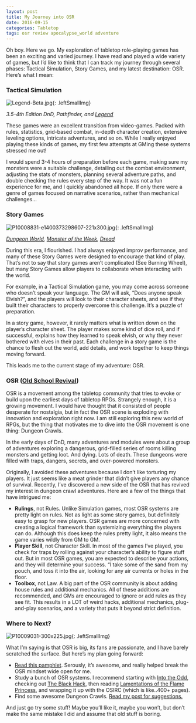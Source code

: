```yaml
---
layout: post
title: My Journey into OSR
date: 2016-09-15
categories: Tabletop
tags: osr review apocalypse_world adventure
---
```

Oh boy. Here we go. My exploration of tabletop role-playing games has been an exciting and varied journey. I have read and played a wide variety of games, but I’d like to think that I can track my journey through several phases: Tactical Simulation, Story Games, and my latest destination: OSR. Here’s what I mean:

### Tactical Simulation

![Legend-Beta.jpg]({{site.url}}/images/posts/Legend-Beta.jpg){: .leftSmallImg}

_3.5-4th Edition DnD, Pathfinder, and [Legend]({{site.url}}/david/extremely-interesting-role-playing-games#legend)_

These games were an excellent transition from video-games. Packed with rules, statistics, grid-based combat, in-depth character creation, extensive leveling options, intricate adventures, and so on. While I really enjoyed playing these kinds of games, my first few attempts at GMing these systems stressed me out!

I would spend 3-4 hours of preparation before each game, making sure my monsters were a suitable challenge, detailing out the combat environment, adjusting the stats of monsters, planning several adventure paths, and double checking the rules every step of the way. It was not a fun experience for me, and I quickly abandoned all hope. If only there were a genre of games focused on narrative scenarios, rather than mechanical challenges…

### Story Games 

![P10008831-e1400373298607-221x300.jpg]({{site.url}}/images/posts/P10008831-e1400373298607-221x300.jpg){: .leftSmallImg}

_[Dungeon World]({{site.url}}/david/extremely-interesting-role-playing-games#dungeon-world), [Monster of the Week]({{site.url}}/david/extremely-interesting-role-playing-games#monster-of-the-week), [Dread]({{site.url}}/david/extremely-interesting-role-playing-games#dread)_

During this era, I flourished. I had always enjoyed improv performance, and many of these Story Games were designed to encourage that kind of play. That’s not to say that story games aren’t complicated (See Burning Wheel), but many Story Games allow players to collaborate when interacting with the world.

For example, in a Tactical Simulation game, you may come across someone who doesn’t speak your language. The GM will ask, “Does anyone speak Elvish?”, and the players will look to their character sheets, and see if they built their characters to properly overcome this challenge. It’s a puzzle of preparation.

In a story game, however, it rarely matters what is written down on the player’s character sheet. The player makes some kind of dice roll, and if successful, explains how they learned to speak elvish, or why they never bothered with elves in their past. Each challenge in a story game is the chance to flesh out the world, add details, and work together to keep things moving forward.

This leads me to the current stage of my adventure: OSR.

### OSR ([Old School Revival](https://en.wikipedia.org/wiki/Old_School_Revival))

OSR is a movement among the tabletop community that tries to evoke or build upon the earliest days of tabletop RPGs. Strangely enough, it is a growing movement. I would have thought that it consisted of people desperate for nostalgia, but in fact the OSR scene is exploding with innovation and exploration right now. I am still exploring this new world of RPGs, but the thing that motivates me to dive into the OSR movement is one thing: Dungeon Crawls.

In the early days of DnD, many adventures and modules were about a group of adventures exploring a dangerous, grid-filled series of rooms killing monsters and getting loot. And dying. Lots of death. These dungeons were filled with traps, dangers, secrets, and over-powered monsters.

Originally, I avoided these adventures because I don’t like torturing my players. It just seems like a meat grinder that didn’t give players any chance of survival. Recently, I’ve discovered a new side of the OSR that has revived my interest in dungeon crawl adventures. Here are a few of the things that have intrigued me:

 * **Rulings**, not Rules. Unlike Simulation games, most OSR systems are pretty light on rules. Not as light as some story games, but definitely easy to grasp for new players. OSR games are more concerned with creating a logical framework than systemizing everything the players can do. Although this does keep the rules pretty light, it also means the game varies wildly from GM to GM.
 * **Player Skill**, not Character Skill. In most of the games I’ve played, you check for traps by rolling against your character’s ability to figure stuff out. But in most OSR games, you are expected to describe your actions, and they will determine your success. “I take some of the sand from my pouch, and toss it into the air, looking for any air currents or holes in the floor.
 * **Toolbox**, not Law. A big part of the OSR community is about adding house rules and additional mechanics. All of these additions are recommended, and GMs are encouraged to ignore or add rules as they see fit. This results in a LOT of weird hacks, additional mechanics, plug-and-play scenarios, and a variety that puts it beyond strict definition.

### Where to Next?

![P10009031-300x225.jpg]({{site.url}}/images/posts/P10009031-300x225.jpg){: .leftSmallImg}

What I’m saying is that OSR is big, its fans are passionate, and I have barely scratched the surface. But here’s my plan going forward:

 * [Read this pamphlet](http://www.lulu.com/us/en/shop/matthew-finch/quick-primer-for-old-school-gaming/ebook/product-3159558.html). Serously, it’s awesome, and really helped break the OSR mindset wide open for me.
 * Study a bunch of OSR systems. I recommend starting with [Into the Odd](http://schirduans.com/david/extremely-interesting-role-playing-games#Into_the_Odd), checking out [The Black Hack](http://www.drivethrurpg.com/product/178359/The-Black-Hack), then reading [Lamentations of the Flame Princess](http://www.drivethrurpg.com/product/115059/LotFP-Rules--Magic-Free-Version?manufacturers_id=2795), and wrapping it up with the OSIRC (which is like..400+ pages).
 * Find some awesome Dungeon Crawls. [Read my post for suggestions.]({{site.url}}/david/2017/03/analyzing-adventure-modules)

And just go try some stuff! Maybe you’ll like it, maybe you won’t, but don’t make the same mistake I did and assume that old stuff is boring.
